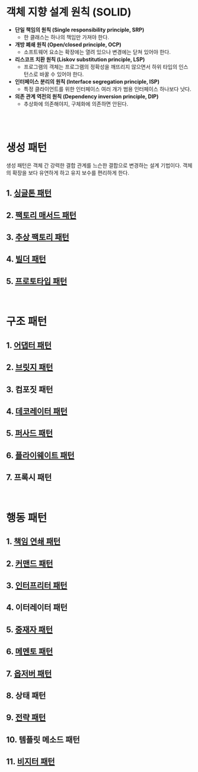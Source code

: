 # 객체 지향 설계 원칙 (SOLID)
- **단일 책임의 원칙 (Single responsibility principle, SRP)**
  - 한 클래스는 하나의 책임만 가져야 한다.
- **개방 폐쇄 원칙 (Open/closed principle, OCP)**
  - 소프트웨어 요소는 확장에는 열려 있으나 변경에는 닫쳐 있어야 한다.
- **리스코프 치환 원칙 (Liskov substitution principle, LSP)**
  - 프로그램의 객체는 프로그램의 정확성을 깨뜨리지 않으면서 하위 타입의 인스턴스로 바꿀 수 있어야 한다.
- **인터페이스 분리의 원칙 (Interface segregation principle, ISP)**
  - 특정 클라이언트를 위한 인터페이스 여러 개가 범용 인터페이스 하나보다 낫다.
- **의존 관계 역전의 원칙 (Dependency inversion principle, DIP)**
  - 추상화에 의존해야지, 구체화에 의존하면 안된다.

<br>
<br>

# 생성 패턴
생성 패턴은 객체 간 강력한 결합 관계를 느슨한 결합으로 변경하는 설계 기법이다. 객체의 확장을 보다 유연하게 하고 유지 보수를 편리하게 한다.

## 1. [싱글톤 패턴](https://github.com/yejiin/Java-Study/tree/master/design-patterns/src/main/java/com/example/designpatterns/_01_creational_patterns/_01_singleton)
## 2. [팩토리 매서드 패턴](https://github.com/yejiin/Java-Study/tree/master/design-patterns/src/main/java/com/example/designpatterns/_01_creational_patterns/_02_factory_method)
## 3. [추상 팩토리 패턴](https://github.com/yejiin/Java-Study/tree/master/design-patterns/src/main/java/com/example/designpatterns/_01_creational_patterns/_03_abstract_factory)
## 4. [빌더 패턴](https://github.com/yejiin/Java-Study/tree/master/design-patterns/src/main/java/com/example/designpatterns/_01_creational_patterns/_04_builder)
## 5. [프로토타입 패턴](https://github.com/yejiin/Java-Study/tree/master/design-patterns/src/main/java/com/example/designpatterns/_01_creational_patterns/_05_prototype)

<br>

# 구조 패턴

## 1. [어댑터 패턴](https://github.com/yejiin/Java-Study/tree/master/design-patterns/src/main/java/com/example/designpatterns/_02_structural_patterns/_06_adapter)
## 2. [브릿지 패턴](https://github.com/yejiin/Java-Study/tree/master/design-patterns/src/main/java/com/example/designpatterns/_02_structural_patterns/_07_bridge)
## 3. 컴포짓 패턴
## 4. [데코레이터 패턴](https://github.com/yejiin/Java-Study/tree/master/design-patterns/src/main/java/com/example/designpatterns/_02_structural_patterns/_09_decorator)
## 5. [퍼사드 패턴](https://github.com/yejiin/Java-Study/tree/master/design-patterns/src/main/java/com/example/designpatterns/_02_structural_patterns/_10_facade)
## 6. [플라이웨이트 패턴](https://github.com/yejiin/Java-Study/tree/master/design-patterns/src/main/java/com/example/designpatterns/_02_structural_patterns/_11_flyweight)
## 7. 프록시 패턴

<br>

# 행동 패턴

## 1. [책임 연쇄 패턴](https://github.com/yejiin/Java-Study/tree/master/design-patterns/src/main/java/com/example/designpatterns/_03_behavior_patterns/_13_chain_of_responsibilities)
## 2. [커맨드 패턴](https://github.com/yejiin/Java-Study/tree/master/design-patterns/src/main/java/com/example/designpatterns/_03_behavior_patterns/_14_command)
## 3. [인터프리터 패턴](https://github.com/yejiin/Java-Study/tree/master/design-patterns/src/main/java/com/example/designpatterns/_03_behavior_patterns/_15_interpreter)
## 4. 이터레이터 패턴
## 5. [중재자 패턴](https://github.com/yejiin/Java-Study/tree/master/design-patterns/src/main/java/com/example/designpatterns/_03_behavior_patterns/_17_mediator)
## 6. [메멘토 패턴](https://github.com/yejiin/Java-Study/tree/master/design-patterns/src/main/java/com/example/designpatterns/_03_behavior_patterns/_18_memento)
## 7. [옵저버 패턴](https://github.com/yejiin/Java-Study/tree/master/design-patterns/src/main/java/com/example/designpatterns/_03_behavior_patterns/_19_observer)
## 8. 상태 패턴
## 9. [전략 패턴](https://github.com/yejiin/Java-Study/tree/master/design-patterns/src/main/java/com/example/designpatterns/_03_behavior_patterns/_21_strategy)
## 10. 템플릿 메소드 패턴
## 11. [비지터 패턴](https://github.com/yejiin/Java-Study/tree/master/design-patterns/src/main/java/com/example/designpatterns/_03_behavior_patterns/_23_visitor)

